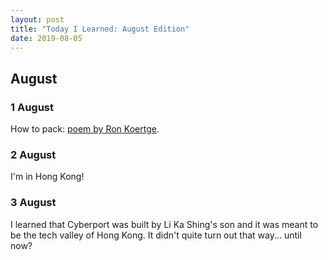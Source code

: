 ```yaml
---
layout: post
title: "Today I Learned: August Edition"
date: 2019-08-05
---
```

## August

### 1 August
How to pack: [poem by Ron Koertge](https://www.youtube.com/watch?v=KI2lsdXJQ40).

### 2 August

I'm in Hong Kong!

### 3 August

I learned that Cyberport was built by Li Ka Shing's son and it was meant to be the tech valley of Hong Kong. It didn't quite turn out that way... until now?
